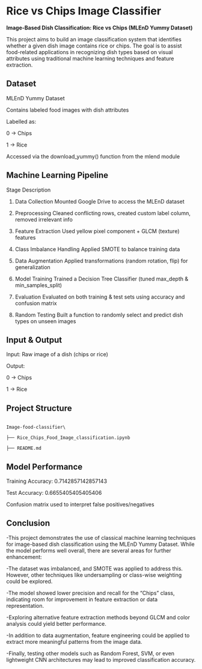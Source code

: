 # Rice vs Chips Image Classifier

**Image-Based Dish Classification: Rice vs Chips (MLEnD Yummy Dataset)**

This project aims to build an image classification system that identifies whether a given dish image contains rice or chips. The goal is to assist food-related applications in recognizing dish types based on visual attributes using traditional machine learning techniques and feature extraction.

## Dataset
MLEnD Yummy Dataset

Contains labeled food images with dish attributes

Labelled as:

0 → Chips

1 → Rice

Accessed via the download_yummy() function from the mlend module

## Machine Learning Pipeline

Stage	                         Description

1. Data Collection	           Mounted Google Drive to access the MLEnD dataset
   
2. Preprocessing	             Cleaned conflicting rows, created custom label column, removed irrelevant info
   
3. Feature Extraction	         Used yellow pixel component + GLCM (texture) features
   
4. Class Imbalance             Handling	Applied SMOTE to balance training data
   
5. Data Augmentation	         Applied transformations (random rotation, flip) for generalization
   
6. Model Training	             Trained a Decision Tree Classifier (tuned max_depth & min_samples_split)
   
7. Evaluation	                 Evaluated on both training & test sets using accuracy and confusion matrix
   
8. Random Testing	             Built a function to randomly select and predict dish types on unseen images

## Input & Output

Input: Raw image of a dish (chips or rice)

Output:

0 → Chips

1 → Rice


## Project Structure

```

Image-food-classifier\

├── Rice_Chips_Food_Image_classification.ipynb

├── README.md

```

## Model Performance

Training Accuracy:  0.7142857142857143

Test Accuracy: 0.6655405405405406

Confusion matrix used to interpret false positives/negatives

## Conclusion

-This project demonstrates the use of classical machine learning techniques for image-based dish classification using the MLEnD Yummy Dataset. While the model performs well overall, there are several areas for further enhancement:

-The dataset was imbalanced, and SMOTE was applied to address this. However, other techniques like undersampling or class-wise weighting could be explored.

-The model showed lower precision and recall for the “Chips” class, indicating room for improvement in feature extraction or data representation.

-Exploring alternative feature extraction methods beyond GLCM and color analysis could yield better performance.

-In addition to data augmentation, feature engineering could be applied to extract more meaningful patterns from the image data.

-Finally, testing other models such as Random Forest, SVM, or even lightweight CNN architectures may lead to improved classification accuracy.
